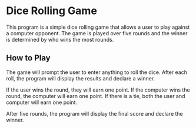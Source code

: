 # Dice Rolling Game

This program is a simple dice rolling game that allows a user to play against a computer opponent. The game is played over five rounds and the winner is determined by who wins the most rounds.

## How to Play

The game will prompt the user to enter anything to roll the dice. After each roll, the program will display the results and declare a winner.

If the user wins the round, they will earn one point. If the computer wins the round, the computer will earn one point. If there is a tie, both the user and computer will earn one point.

After five rounds, the program will display the final score and declare the winner.

